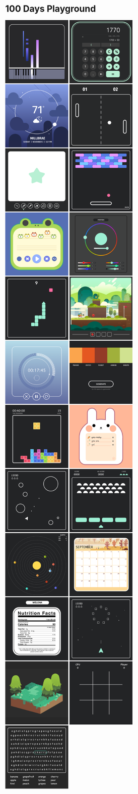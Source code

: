 # 100 Days Playground

<div display="flex">
    <img src="assets/previews/001_Colorbar_Piano.png" width="200" />
    <img src="assets/previews/002_Calculator.png" width="200" />
    <img src="assets/previews/003_Weather_Tracker.png" width="200" />
    <img src="assets/previews/004_Pong.png" width="200" />
    <img src="assets/previews/005_Paint.png" width="200" />
    <img src="assets/previews/006_Brick_Breaker.png" width="200">
    <img src="assets/previews/007_Froggy_Player.png" width="200">
    <img src="assets/previews/008_Color_Wheel.png" width="200">
    <img src="assets/previews/009_Snake.png" width="200">
    <img src="assets/previews/010_Sanrio_Redux.png" width="200">
    <img src="assets/previews/011_Stopwatch.png" width="200">
    <img src="assets/previews/012_Palette_Generator.png" width="200">
    <img src="assets/previews/013_Tetris.png" width="200">
    <img src="assets/previews/014_TODO_List.png" width="200">
    <img src="assets/previews/015_Asteroids.png" width="200">
    <img src="assets/previews/016_Space_Invaders.png" width="200">
    <img src="assets/previews/019_Orbits.png" width="200">
    <img src="assets/previews/021_Calendar.png" width="200">
    <img src="assets/previews/023_Nutritional_Label.png" width="200">
    <img src="assets/previews/029_Vertical_Shooter.png" width="200">
    <img src="assets/previews/047_Poke_Block.png" width="200">
    <img src="assets/previews/049_Tic_Tac_Toe.png" width="200">
    <img src="assets/previews/051_Word_Search.png" width="200">
</div>

<!-- <img src="assets/previews/" width="200"> -->